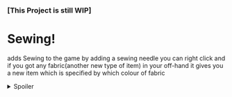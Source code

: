 ### [This Project is still WIP]
# Sewing!
adds Sewing to the game by adding a sewing needle you can right click and if you got any fabric(another new type of item) in your off-hand it gives you a new item which is specified by which colour of fabric


<details>
<summary>Spoiler</summary>

# Sewing Needle
![Sewing needle](https://cdn.modrinth.com/data/uPMHIXUr/images/08f7d210379cb3c569e78f45ced4180b545d4203.png)

</details>

